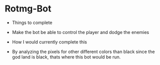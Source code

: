 # Rotmg-Bot

- Things to complete
* Make the bot be able to control the player and dodge the enemies
- How I would currently complete this
* By analyzing the pixels for other different colors than black since 
the god land is black, thats where this bot would be run.
